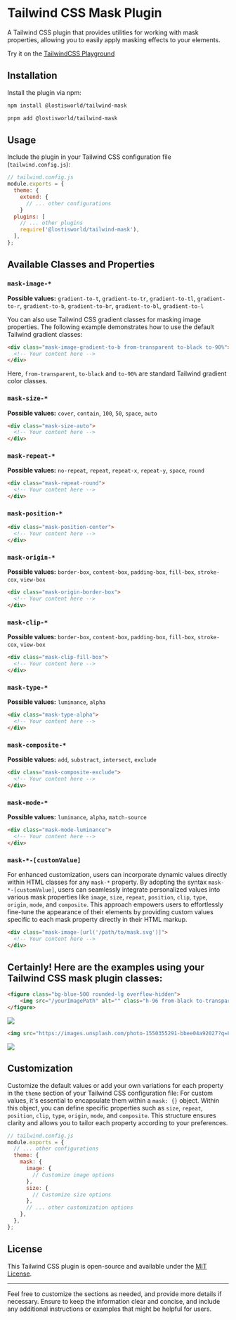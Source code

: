 # Tailwind CSS Mask Plugin
A Tailwind CSS plugin that provides utilities for working with mask properties, allowing you to easily apply masking effects to your elements.

Try it on the [TailwindCSS Playground](https://play.tailwindcss.com/sRf6nKJ5Qw)



## Installation

Install the plugin via npm:

```bash
npm install @lostisworld/tailwind-mask
```
```bash
pnpm add @lostisworld/tailwind-mask
```

## Usage

Include the plugin in your Tailwind CSS configuration file (`tailwind.config.js`):

```javascript
// tailwind.config.js
module.exports = {
  theme: {
    extend: {
      // ... other configurations
    }
  plugins: [
    // ... other plugins
    require('@lostisworld/tailwind-mask'),
  ],
};
```

## Available Classes and Properties


### `mask-image-*`
**Possible values:** `gradient-to-t`, `gradient-to-tr`, `gradient-to-tl`, `gradient-to-r`, `gradient-to-b`, `gradient-to-br`, `gradient-to-bl`, `gradient-to-l`

You can also use Tailwind CSS gradient classes for masking image properties. The following example demonstrates how to use the default Tailwind gradient classes:

```html
<div class="mask-image-gradient-to-b from-transparent to-black to-90%">
  <!-- Your content here -->
</div>
```
Here, `from-transparent`, `to-black` and `to-90%` are standard Tailwind gradient color classes.

### `mask-size-*`
**Possible values:** `cover`, `contain`, `100`, `50`, `space`, `auto`

```html
<div class="mask-size-auto">
  <!-- Your content here -->
</div>
```

### `mask-repeat-*`
**Possible values:** `no-repeat`, `repeat`, `repeat-x`, `repeat-y`, `space`, `round`

```html
<div class="mask-repeat-round">
  <!-- Your content here -->
</div>
```

### `mask-position-*`

```html
<div class="mask-position-center">
  <!-- Your content here -->
</div>
```

### `mask-origin-*`
**Possible values:** `border-box`, `content-box`, `padding-box`, `fill-box`, `stroke-cox`, `view-box`

```html
<div class="mask-origin-border-box">
  <!-- Your content here -->
</div>
```

### `mask-clip-*`
**Possible values:** `border-box`, `content-box`, `padding-box`, `fill-box`, `stroke-cox`, `view-box`

```html
<div class="mask-clip-fill-box">
  <!-- Your content here -->
</div>
```

### `mask-type-*`
**Possible values:** `luminance`, `alpha`

```html
<div class="mask-type-alpha">
  <!-- Your content here -->
</div>
```

### `mask-composite-*`
**Possible values:** `add`, `substract`, `intersect`, `exclude`

```html
<div class="mask-composite-exclude">
  <!-- Your content here -->
</div>
```

### `mask-mode-*`
**Possible values:** `luminance`, `alpha`, `match-source`

```html
<div class="mask-mode-luminance">
  <!-- Your content here -->
</div>
```

### `mask-*-[customValue]`

For enhanced customization, users can incorporate dynamic values directly within HTML classes for any `mask-*` property. By adopting the syntax `mask-*-[customValue]`, users can seamlessly integrate personalized values into various mask properties like `image`, `size`, `repeat`, `position`, `clip`, `type`, `origin`, `mode`, and `composite`. This approach empowers users to effortlessly fine-tune the appearance of their elements by providing custom values specific to each mask property directly in their HTML markup.


```html
<div class="mask-image-[url('/path/to/mask.svg')]">
  <!-- Your content here -->
</div>
```

## Certainly! Here are the examples using your Tailwind CSS mask plugin classes:
```html
<figure class="bg-blue-500 rounded-lg overflow-hidden">
    <img src="/yourImagePath" alt="" class="h-96 from-black to-transparent to-90% mask-image-gradient-to-b" />
</figure>
```

![](./images/image-gradient.jpg)

```html
<img src="https://images.unsplash.com/photo-1550355291-bbee04a92027?q=80&w=2536&auto=format&fit=crop&ixlib=rb-4.0.3&ixid=M3wxMjA3fDB8MHxwaG90by1wYWdlfHx8fGVufDB8fHx8fA%3D%3D" alt="" class="h-96 w-96 object-cover mask-image-[url(shapePath.svg)]" />
```

![](./images/image-shape.jpg)

## Customization
Customize the default values or add your own variations for each property in the `theme` section of your Tailwind CSS configuration file:
For custom values, it's essential to encapsulate them within a `mask: {}` object. Within this object, you can define specific properties such as `size`, `repeat`, `position`, `clip`, `type`, `origin`, `mode`, and `composite`. This structure ensures clarity and allows you to tailor each property according to your preferences.

```javascript
// tailwind.config.js
module.exports = {
  // ... other configurations
  theme: {
    mask: {
      image: {
        // Customize image options
      },
      size: {
        // Customize size options
      },
      // ... other customization options
    },
  },
};
```

## License

This Tailwind CSS plugin is open-source and available under the [MIT License](LICENSE).

---

Feel free to customize the sections as needed, and provide more details if necessary. Ensure to keep the information clear and concise, and include any additional instructions or examples that might be helpful for users.